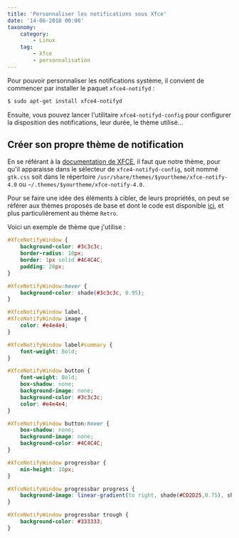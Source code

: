 ```yaml
---
title: 'Personnaliser les notifications sous Xfce'
date: '14-06-2018 00:00'
taxonomy:
    category:
        - Linux
    tag:
        - Xfce
        - personnalisation
---
```


Pour pouvoir personnaliser les notifications système, il convient de commencer par installer le paquet `xfce4-notifyd`&nbsp;:

```bash
$ sudo apt-get install xfce4-notifyd
```

Ensuite, vous pouvez lancer l'utilitaire `xfce4-notifyd-config` pour configurer la disposition des notifications, leur durée, le thème utilisé...

## Créer son propre thème de notification

En se référant à la [documentation de XFCE](https://docs.xfce.org/apps/notifyd/theming), il faut que notre thème, pour qu'il apparaisse dans le sélecteur de `xfce4-notifyd-config`, soit nommé `gtk.css` soit dans le répertoire `/usr/share/themes/$yourtheme/xfce-notify-4.0` ou `~/.themes/$yourtheme/xfce-notify-4.0`.

Pour se faire une idée des éléments à cibler, de leurs propriétés, on peut se référer aux thèmes proposés de base et dont le code est disponible [ici](https://git.xfce.org/apps/xfce4-notifyd/tree/themes/gtk-3.20/), et plus particulièrement au thème `Retro`.

Voici un exemple de thème que j'utilise&nbsp;:

```css
#XfceNotifyWindow {
    background-color: #3c3c3c;
    border-radius: 10px;
    border: 1px solid #4C4C4C;
    padding: 20px;
}

#XfceNotifyWindow:hover {
    background-color: shade(#3c3c3c, 0.95);
}

#XfceNotifyWindow label,
#XfceNotifyWindow image {
    color: #e4e4e4;
}

#XfceNotifyWindow label#summary {
    font-weight: Bold;
}

#XfceNotifyWindow button {
    font-weight: Bold;
    box-shadow: none;
    background-image: none;
    background-color: #3c3c3c;
    color: #e4e4e4;
}

#XfceNotifyWindow button:hover {
    box-shadow: none;
    background-image: none;
    background-color: #4C4C4C;
}

#XfceNotifyWindow progressbar {
    min-height: 10px;
}

#XfceNotifyWindow progressbar progress {
    background-image: linear-gradient(to right, shade(#CD2D25,0.75), shade(#CD2D25,1));
}

#XfceNotifyWindow progressbar trough {
    background-color: #333333;
}
```